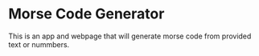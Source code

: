 # Morse Code Generator
This is an app and webpage that will generate morse code from provided text or nummbers.
